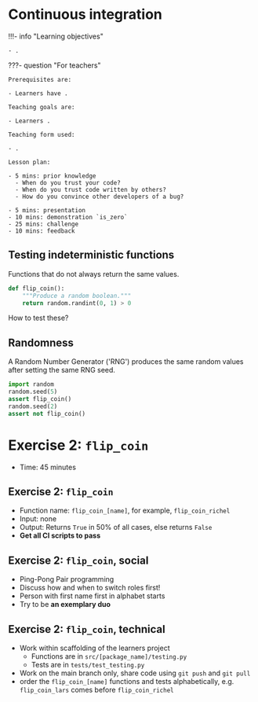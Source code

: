# Continuous integration

!!!- info "Learning objectives"

    - .

???- question "For teachers"

    Prerequisites are:

    - Learners have .

    Teaching goals are:

    - Learners .

    Teaching form used:

    - .

    Lesson plan:

    - 5 mins: prior knowledge
      - When do you trust your code?
      - When do you trust code written by others?
      - How do you convince other developers of a bug?

    - 5 mins: presentation
    - 10 mins: demonstration `is_zero`
    - 25 mins: challenge
    - 10 mins: feedback

## Testing indeterministic functions

Functions that do not always return the same values.

```python
def flip_coin():
    """Produce a random boolean."""
    return random.randint(0, 1) > 0
```

How to test these?

## Randomness

A Random Number Generator ('RNG') produces the same random values after setting the same RNG seed.

```python
import random
random.seed(5)
assert flip_coin()
random.seed(2)
assert not flip_coin()
```

# Exercise 2: `flip_coin`

-   Time: 45 minutes

## Exercise 2: `flip_coin`

-   Function name: `flip_coin_[name]`, for example, `flip_coin_richel`
-   Input: none
-   Output: Returns `True` in 50% of all cases, else returns `False`
-   **Get all CI scripts to pass**

## Exercise 2: `flip_coin`, social

-   Ping-Pong Pair programming
-   Discuss how and when to switch roles first!
-   Person with first name first in alphabet starts
-   Try to be **an exemplary duo**

## Exercise 2: `flip_coin`, technical

-   Work within scaffolding of the learners project
    -   Functions are in `src/[package_name]/testing.py`
    -   Tests are in `tests/test_testing.py`
-   Work on the main branch only, share code using `git push` and `git pull`
-   order the `flip_coin_[name]` functions and tests alphabetically, e.g. `flip_coin_lars` comes before `flip_coin_richel`
